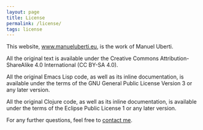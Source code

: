 ```yaml
---
layout: page
title: License
permalink: /license/
tags: license
---
```


This website, www.manueluberti.eu, is the work of Manuel Uberti.

All the original text is available under the Creative Commons
Attribution-ShareAlike 4.0 International (CC BY-SA 4.0).

All the original Emacs Lisp code, as well as its inline documentation, is
available under the terms of the GNU General Public License Version 3 or any
later version.

All the original Clojure code, as well as its inline documentation, is available
under the terms of the Eclipse Public License 1 or any later version.

For any further questions, feel free to <a
href="https://www.manueluberti.eu/contact">contact me</a>.
